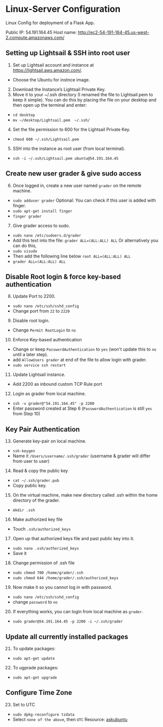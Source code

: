 # Linux-Server Configuration
Linux Config for deployment of a Flask App.

Public IP: 54.191.164.45
Host name: http://ec2-54-191-164-45.us-west-2.compute.amazonaws.com/

## Setting up Lightsail & SSH into root user
1. Set up Lightsail account and instance at https://lightsail.aws.amazon.com/. 
  * Choose the Ubuntu for instnce image.
2. Download the Instance’s Lightsail Private Key.
3. Move it to your ~/.ssh directory (I renamed the file to Lightsail.pem to keep it simple). You can do this by placing the file on your desktop and then open up the terminal and enter:
  * `cd desktop`
  * `mv ~/desktop/Lightsail.pem  ~/.ssh/`
4. Set the file permission to 600 for the Lightsail Private Key.
  * `chmod 600 ~/.ssh/Lightsail.pem`
5. SSH into the instance as root user (from local terminal).
  * `ssh -i ~/.ssh/Lightsail.pem ubuntu@54.191.164.45`

## Create new user grader & give sudo access
6. Once logged in, create a new user named `grader` on the remote machine.
  * `sudo adduser grader`
  Optional: You can check if this user is added with finger.
  * `sudo apt-get install finger`
  * `finger grader`
7. Give grader access to sudo.
  * `sudo nano /etc/sudoers.d/grader`
  * Add this text into the file: `grader ALL=(ALL:ALL) ALL`
Or alternatively you can do this,
  * `sudo visudo`
  * Then add the following line below `root ALL=(ALL:ALL) ALL`
  * `grader ALL=(ALL:ALL) ALL`

## Disable Root login & force key-based authentication
8. Update Port to 2200.
  * `sudo nano /etc/ssh/sshd_config`
  * Change port from `22` to `2220`
9. Disable root login.
  * Change `Permit RootLogin` to `no`
10. Enforce Key-based authentication
  * Change or keep `PasswordAuthentication` to `yes` (won't update this to `no` until a later step).
  * add `AllowUsers grader` at end of the file to allow login with grader.
  * `sudo service ssh restart`
11. Update Lightsail instance.
  * Add 2200 as inbound custom TCP Rule port
12. Login as grader from local machine.
  * `ssh -v grader@"54.191.164.45" -p 2200`
  * Enter password created at Step 6 (`PasswordAuthentication` is still `yes` from Step 10)
  
  ## Key Pair Authentication
13. Generate key-pair on local machine.
  * `ssh-keygen`
  * Name it `/Users/username/.ssh/grader` (username & grader will differ from user to user)
14. Read & copy the public key
  * `cat ~/.ssh/grader.pub`
  * Copy public key.
15. On the virtual machine, make new directory called .ssh within the home directory of the grader.
  * `mkdir .ssh`
16. Make authorized key file
  * Touch `.ssh/authorized_keys`
17. Open up that authorized keys file and past public key into it.
  * `sudo nano .ssh/authorized_keys`
  * Save it
18. Change permission of .ssh file
  * `sudo chmod 700 /home/grader/.ssh`
  * `sudo chmod 644 /home/grader/.ssh/authorized_keys`
19. Now make it so you cannot log in with password.
 * `sudo nano /etc/ssh/sshd_config`
 * change `password` to `no`
20. If everything works, you can login from local machine as `grader`.
 * `sudo grader@54.191.164.45 -p 2200 -i ~/.ssh/grader`
 
 ## Update all currently installed packages
21. To update packages:
  * `sudo apt-get update`
22. To ugprade packages: 
  * `sudo apt-get upgrade`

## Configure Time Zone
23. Set to UTC
  * `sudo dpkg-reconfigure tzdata`
  * Select `none of the above`, then `UTC`
Resource: [askubuntu](https://askubuntu.com/questions/138423/how-do-i-change-my-timezone-to-utc-gmt)
